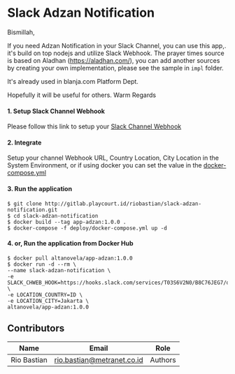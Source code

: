 # Slack Adzan Notification

Bismillah, 

If you need Adzan Notification in your Slack Channel, 
you can use this app,. it's build on top nodejs and utilize Slack Webhook.
The prayer times source is based on Aladhan (https://aladhan.com/), you can add another sources by creating your own implementation, please see the sample in `impl` folder.

It's already used in blanja.com Platform Dept.

Hopefully it will be useful for others.
Warm Regards

#### 1. Setup Slack Channel Webhook
Please follow this link to setup your [Slack Channel Webhook](https://slack.com/intl/en-id/help/articles/115005265063-Incoming-webhooks-for-Slack)

#### 2. Integrate
Setup your channel Webhook URL, Country Location, City Location in the System Environment, or if using docker you can set the value in the [docker-compose.yml](deploy/docker-compose.yml#L7)

#### 3. Run the application
```
$ git clone http://gitlab.playcourt.id/riobastian/slack-adzan-notification.git
$ cd slack-adzan-notification
$ docker build --tag app-adzan:1.0.0 .
$ docker-compose -f deploy/docker-compose.yml up -d
```

#### 4. or, Run the application from Docker Hub
```
$ docker pull altanovela/app-adzan:1.0.0
$ docker run -d --rm \
--name slack-adzan-notification \
-e SLACK_CHWEB_HOOK=https://hooks.slack.com/services/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 \
-e LOCATION_COUNTRY=ID \
-e LOCATION_CITY=Jakarta \
altanovela/app-adzan:1.0.0
```

## Contributors
| Name | Email | Role |
| ------------ | ------------ | ------------ |
| Rio Bastian | rio.bastian@metranet.co.id | Authors |

